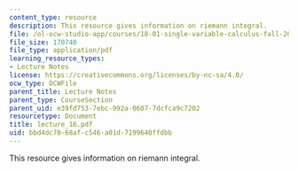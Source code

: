 ```yaml
---
content_type: resource
description: This resource gives information on riemann integral.
file: /ol-ocw-studio-app/courses/18-01-single-variable-calculus-fall-2005/bbd4dc7068afc546a01d7199640ffdbb_lecture_16.pdf
file_size: 170740
file_type: application/pdf
learning_resource_types:
- Lecture Notes
license: https://creativecommons.org/licenses/by-nc-sa/4.0/
ocw_type: OCWFile
parent_title: Lecture Notes
parent_type: CourseSection
parent_uid: e39fd753-7ebc-992a-0607-7dcfca9c7202
resourcetype: Document
title: lecture_16.pdf
uid: bbd4dc70-68af-c546-a01d-7199640ffdbb
---
```

This resource gives information on riemann integral.